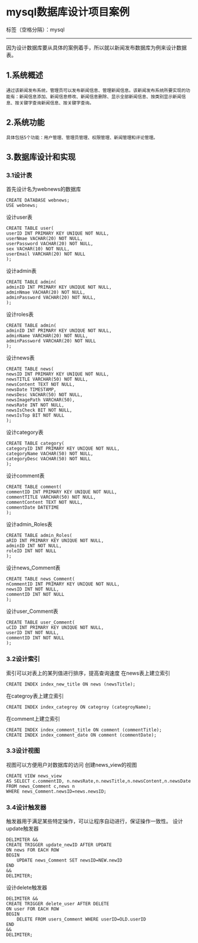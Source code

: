 ﻿# mysql数据库设计项目案例

标签（空格分隔）：mysql

---

因为设计数据库要从具体的案例着手，所以就以新闻发布数据库为例来设计数据表。
## 1.系统概述
    通过该新闻发布系统，管理员可以发布新闻信息、管理新闻信息。该新闻发布系统所要实现的功能有：新闻信息添加、新闻信息修改、新闻信息删除、显示全部新闻信息、按类别显示新闻信息、按关键字查询新闻信息、按关键字查询。

## 2.系统功能
    具体包括5个功能：用户管理、管理员管理、权限管理、新闻管理和评论管理。
## 3.数据库设计和实现
### 3.1设计表
首先设计名为webnews的数据库
```mysql
CREATE DATABASE webnews;
USE webnews;
```
设计user表
```mysql
CREATE TABLE user(
userID INT PRIMARY KEY UNIQUE NOT NULL,
userNmae VACHAR(20) NOT NULL,
userPassword VACHAR(20) NOT NULL,
sex VACHAR(10) NOT NULL,
userEmail VARCHAR(20) NOT NULL
);
```
设计admin表
```
CREATE TABLE admin(
adminID INT PRIMARY KEY UNIQUE NOT NULL,
adminNmae VACHAR(20) NOT NULL,
adminPassword VACHAR(20) NOT NULL,
);
```

设计roles表
```
CREATE TABLE admin(
adminID INT PRIMARY KEY UNIQUE NOT NULL,
adminName VARCHAR(20) NOT NULL,
adminPassword VARCHAR(20) NOT NULL
);
```

设计news表
```
CREATE TABLE news(
newsID INT PRIMARY KEY UNIQUE NOT NULL,
newsTITLE VARCHAR(50) NOT NULL,
newsContent TEXT NOT NULL,
newsDate TIMESTAMP,
newsDesc VACHAR(50) NOT NULL,
newsImagePath VARCHAR(50),
newsRate INT NOT NULL,
newsIsCheck BIT NOT NULL,
newsIsTop BIT NOT NULL
);
```

设计category表
```
CREATE TABLE category(
categoryID INT PRIMARY KEY UNIQUE NOT NULL,
categoryName VACHAR(50) NOT NULL,
categoryDesc VACHAR(50) NOT NULL
);
```

设计comment表
```
CREATE TABLE comment(
commentID INT PRIMARY KEY UNIQUE NOT NULL,
commentTITLE VARCHAR(50) NOT NULL,
commentContent TEXT NOT NULL,
commentDate DATETIME
);
```

设计admin_Roles表
```
CREATE TABLE admin_Roles(
aRID INT PRIMARY KEY UNIQUE NOT NULL,
adminID INT NOT NULL,
roleID INT NOT NULL
);
```

设计news_Comment表
```
CREATE TABLE news_Comment(
nCommentID INT PRIMARY KEY UNIQUE NOT NULL,
newsID INT NOT NULL,
commentID INT NOT NULL
);
```

设计user_Comment表
```
CREATE TABLE user_Comment(
uCID INT PRIMARY KEY UNIQUE NOT NULL,
userID INT NOT NULL,
commentID INT NOT NULL
);
```
### 3.2设计索引
索引可以对表上的某列值进行排序，提高查询速度
在news表上建立索引
```
CREATE INDEX index_new_title ON news (newsTitle);
```

在categroy表上建立索引
```
CREATE INDEX index_categroy ON categroy (categroyName);
```

在comment上建立索引
```
CREATE INDEX index_comment_title ON comment (commentTitle);
CREATE INDEX index_comment_date ON comment (commentDate);
```

### 3.3设计视图
视图可以方便用户对数据库的访问
创建news_view的视图
```
CREATE VIEW news_view
AS SELECT c.commentID, n.newsRate,n.newsTitle,n.newsContent,n.newsDate
FROM news_Comment c,news n
WHERE news_Comment.newsID=news.newsID;
```

### 3.4设计触发器
触发器用于满足某些特定操作，可以让程序自动进行，保证操作一致性。
设计update触发器

```
DELIMITER && 
CREATE TRIGGER update_newID AFTER UPDATE 
ON news FOR EACH ROW 
BEGIN 
    UPDATE news_Comment SET newsID=NEW.newID
END
&&
DELIMITER;
```

设计delete触发器
```
DELIMITER && 
CREATE TRIGGER delete_user AFTER DELETE 
ON user FOR EACH ROW 
BEGIN 
    DELETE FROM users_Comment WHERE userID=OLD.userID
END
&&
DELIMITER;
```


